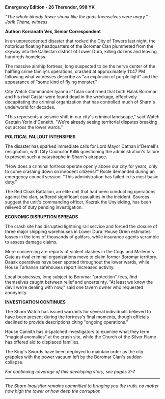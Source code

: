 **Emergency Edition - 26 Therendor, 998 YK**

_"The whole bloody tower shook like the gods themselves were angry." - Jorik Thane, witness_

**Author: Korranath Vex, Senior Correspondent**

In an unprecedented disaster that rocked the City of Towers last night, the notorious floating headquarters of the Boromar Clan plummeted from the skyway into the Callestan district of Lower Dura, killing dozens and leaving hundreds homeless.

The massive airship fortress, long suspected to be the nerve center of the halfling crime family's operations, crashed at approximately 11:47 PM following what witnesses describe as "an explosion of purple light" and the appearance of "some kind of flying monster."

City Watch Commander Iyanna ir'Talan confirmed that both Halak Boromar and his rival Castar were found dead in the wreckage, effectively decapitating the criminal organization that has controlled much of Sharn's underworld for decades.

"This represents a seismic shift in our city's criminal landscape," said Watch Captain Yorin d'Deneith. "We're already seeing territorial disputes breaking out across the lower wards."

**POLITICAL FALLOUT INTENSIFIES**

The disaster has sparked immediate calls for Lord Mayor Cathan ir'Demell's resignation, with City Councilor Killik questioning the administration's failure to prevent such a catastrophe in Sharn's airspace.

"How does a criminal fortress operate openly above our city for years, only to come crashing down on innocent citizens?" Roole demanded during an emergency council session. "This administration has failed in its most basic duty."

The Red Cloak Battalion, an elite unit that had been conducting operations against the clan, suffered significant casualties in the incident. Sources suggest the unit's commanding officer, Kazrak the Unyielding, has been relieved of duty pending investigation.

**ECONOMIC DISRUPTION SPREADS**

The crash site has disrupted lightning rail service and forced the closure of three major shipping warehouses in Lower Dura. House Orien estimates losses in the tens of thousands of galifars, while insurance agents scramble to assess damage claims.

More concerning are reports of violent clashes in the Cogs and Malleon's Gate as rival criminal organizations move to claim former Boromar territory. Daask operatives have been spotted throughout the lower wards, while House Tarkanan safehouses report increased activity.

Local businesses, long subject to Boromar "protection" fees, find themselves caught between relief and uncertainty. "At least we know the devil we're dealing with now," said one tavern owner who requested anonymity.

**INVESTIGATION CONTINUES**

The Sharn Watch has issued warrants for several individuals believed to have been present during the fortress's final moments, though officials declined to provide descriptions citing "ongoing operations."

House Cannith has dispatched investigators to examine what they term "magical anomalies" at the crash site, while the Church of the Silver Flame has offered aid to displaced families.

The King's Swords have been deployed to maintain order as the city grapples with the power vacuum left by the Boromar Clan's sudden collapse.

_For continuing coverage of this developing story, see pages 3-7._

---

_The Sharn Inquisitor remains committed to bringing you the truth, no matter how high the tower or how deep the corruption._